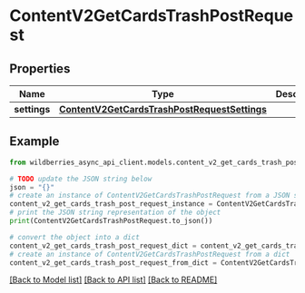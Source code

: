 # ContentV2GetCardsTrashPostRequest


## Properties

Name | Type | Description | Notes
------------ | ------------- | ------------- | -------------
**settings** | [**ContentV2GetCardsTrashPostRequestSettings**](ContentV2GetCardsTrashPostRequestSettings.md) |  | [optional] 

## Example

```python
from wildberries_async_api_client.models.content_v2_get_cards_trash_post_request import ContentV2GetCardsTrashPostRequest

# TODO update the JSON string below
json = "{}"
# create an instance of ContentV2GetCardsTrashPostRequest from a JSON string
content_v2_get_cards_trash_post_request_instance = ContentV2GetCardsTrashPostRequest.from_json(json)
# print the JSON string representation of the object
print(ContentV2GetCardsTrashPostRequest.to_json())

# convert the object into a dict
content_v2_get_cards_trash_post_request_dict = content_v2_get_cards_trash_post_request_instance.to_dict()
# create an instance of ContentV2GetCardsTrashPostRequest from a dict
content_v2_get_cards_trash_post_request_from_dict = ContentV2GetCardsTrashPostRequest.from_dict(content_v2_get_cards_trash_post_request_dict)
```
[[Back to Model list]](../README.md#documentation-for-models) [[Back to API list]](../README.md#documentation-for-api-endpoints) [[Back to README]](../README.md)


